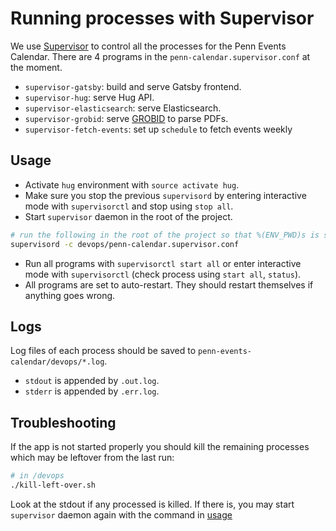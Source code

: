 # Running processes with Supervisor

We use [Supervisor](http://supervisord.org/index.html) to control all the processes for the Penn Events Calendar. There are 4 programs in the `penn-calendar.supervisor.conf` at the moment.

- `supervisor-gatsby`: build and serve Gatsby frontend.
- `supervisor-hug`: serve Hug API.
- `supervisor-elasticsearch`: serve Elasticsearch.
- `supervisor-grobid`: serve [GROBID](https://github.com/kermitt2/grobid) to parse PDFs.
- `supervisor-fetch-events`: set up `schedule` to fetch events weekly

## Usage

- Activate `hug` environment with `source activate hug`.
- Make sure you stop the previous `supervisord` by entering interactive mode with `supervisorctl` and stop using `stop all`.
- Start `supervisor` daemon in the root of the project.

```sh
# run the following in the root of the project so that %(ENV_PWD)s is set to path to root of the project
supervisord -c devops/penn-calendar.supervisor.conf
```

- Run all programs with `supervisorctl start all` or enter interactive mode with `supervisorctl` (check process using `start all`, `status`).
- All programs are set to auto-restart. They should restart themselves if anything goes wrong.

## Logs

Log files of each process should be saved to `penn-events-calendar/devops/*.log`.

- `stdout` is appended by `.out.log`.
- `stderr` is appended by `.err.log`.

## Troubleshooting

If the app is not started properly you should kill the remaining processes which may be leftover from the last run:

```sh
# in /devops
./kill-left-over.sh
```

Look at the stdout if any processed is killed. If there is, you may start `supervisor` daemon again with the command in [usage](#usage)
